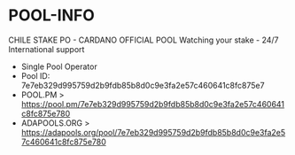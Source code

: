# POOL-INFO
CHILE STAKE PO - CARDANO OFFICIAL POOL Watching your stake - 24/7 International support

- Single Pool Operator
- Pool ID: 7e7eb329d995759d2b9fdb85b8d0c9e3fa2e57c460641c8fc875e7
- POOL.PM > https://pool.pm/7e7eb329d995759d2b9fdb85b8d0c9e3fa2e57c460641c8fc875e780
- ADAPOOLS.ORG > https://adapools.org/pool/7e7eb329d995759d2b9fdb85b8d0c9e3fa2e57c460641c8fc875e780



